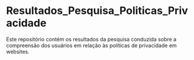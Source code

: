 # Resultados_Pesquisa_Politicas_Privacidade
Este repositório contém os resultados da pesquisa conduzida sobre a compreensão dos usuários em relação às políticas de privacidade em websites.
